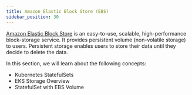 ```yaml
---
title: Amazon Elastic Block Store (EBS)
sidebar_position: 30
---
```


[Amazon Elastic Block Store](https://aws.amazon.com/ebs/) is an easy-to-use, scalable, high-performance block-storage service. It provides persistent volume (non-volatile storage) to users. Persistent storage enables users to store their data until they decide to delete the data.

In this section, we will learn about the following concepts:
* Kubernetes StatefulSets
* EKS Storage Overview
* StatefulSet with EBS Volume